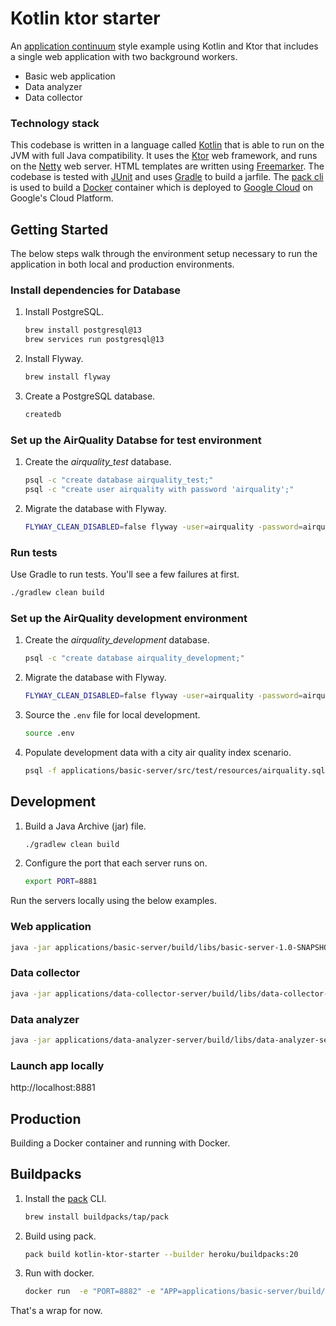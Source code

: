 # Kotlin ktor starter

An [application continuum](https://www.appcontinuum.io/) style example using Kotlin and Ktor
that includes a single web application with two background workers.

* Basic web application
* Data analyzer
* Data collector

### Technology stack

This codebase is written in a language called [Kotlin](https://kotlinlang.org) that is able to run on the JVM with full
Java compatibility.
It uses the [Ktor](https://ktor.io) web framework, and runs on the [Netty](https://netty.io/) web server.
HTML templates are written using [Freemarker](https://freemarker.apache.org).
The codebase is tested with [JUnit](https://junit.org/) and uses [Gradle](https://gradle.org) to build a jarfile.
The [pack cli](https://buildpacks.io/docs/tools/pack/) is used to build a [Docker](https://www.docker.com/) container which is deployed to
[Google Cloud](https://cloud.google.com/) on Google's Cloud Platform.

## Getting Started

The below steps walk through the environment setup necessary to run the application in both local and production
environments.

### Install dependencies for Database  

1. Install PostgreSQL.

   ```bash
   brew install postgresql@13
   brew services run postgresql@13
   ```

1. Install Flyway.

   ```bash
   brew install flyway
   ```

1. Create a PostgreSQL database.

   ```bash
   createdb
   ```

### Set up the AirQuality Databse for test environment

1. Create the _airquality_test_ database.

   ```bash
   psql -c "create database airquality_test;"
   psql -c "create user airquality with password 'airquality';"
   ```

1. Migrate the database with Flyway.

   ```bash
   FLYWAY_CLEAN_DISABLED=false flyway -user=airquality -password=airquality -url="jdbc:postgresql://localhost:5432/airquality_test" -locations=filesystem:databases/airquality clean migrate
   ```

### Run tests

Use Gradle to run tests. You'll see a few failures at first.

```bash
./gradlew clean build
```

### Set up the AirQuality development environment

1. Create the _airquality_development_ database.

   ```bash
   psql -c "create database airquality_development;"
   ```

1. Migrate the database with Flyway.

   ```bash
   FLYWAY_CLEAN_DISABLED=false flyway -user=airquality -password=airquality -url="jdbc:postgresql://localhost:5432/airquality_development" -locations=filesystem:databases/airquality clean migrate
   ```

1. Source the `.env` file for local development.

   ```bash
   source .env
   ```

1. Populate development data with a city air quality index scenario.

   ```bash
   psql -f applications/basic-server/src/test/resources/airquality.sql airquality_development
   ```



## Development

1.  Build a Java Archive (jar) file.
    ```bash
    ./gradlew clean build
    ```

1.  Configure the port that each server runs on.
    ```bash
    export PORT=8881
    ```

Run the servers locally using the below examples.

### Web application

```bash
java -jar applications/basic-server/build/libs/basic-server-1.0-SNAPSHOT.jar
```

### Data collector

```bash
java -jar applications/data-collector-server/build/libs/data-collector-server-1.0-SNAPSHOT.jar
```

### Data analyzer

```bash
java -jar applications/data-analyzer-server/build/libs/data-analyzer-server-1.0-SNAPSHOT.jar
```

### Launch app locally

http://localhost:8881


## Production

Building a Docker container and running with Docker.

## Buildpacks

1.  Install the [pack](https://buildpacks.io/docs/tools/pack/) CLI.
    ```bash
    brew install buildpacks/tap/pack
    ```

1.  Build using pack.
    ```bash
    pack build kotlin-ktor-starter --builder heroku/buildpacks:20
    ```

1.  Run with docker.
    ```bash
    docker run  -e "PORT=8882" -e "APP=applications/basic-server/build/libs/basic-server-1.0-SNAPSHOT.jar" kotlin-ktor-starter
    ```

That's a wrap for now.

